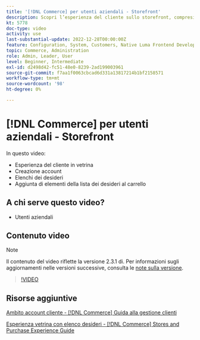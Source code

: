 ```yaml
---
title: '[!DNL Commerce] per utenti aziendali - Storefront'
description: Scopri l’esperienza del cliente sullo storefront, compresi la creazione di account, le liste dei desideri e l’aggiunta di voci al carrello
kt: 5778
doc-type: video
activity: use
last-substantial-update: 2022-12-28T00:00:00Z
feature: Configuration, System, Customers, Native Luma Frontend Development, Page Content, Site Navigation
topic: Commerce, Administration
role: Admin, Leader, User
level: Beginner, Intermediate
exl-id: d2498d42-fc51-48e0-8239-2ad199003961
source-git-commit: f7aa1f0063cbcad6d331a13817214b1bf2158571
workflow-type: tm+mt
source-wordcount: '98'
ht-degree: 0%

---
```


# [!DNL Commerce] per utenti aziendali - Storefront

In questo video:

- Esperienza del cliente in vetrina
- Creazione account
- Elenchi dei desideri
- Aggiunta di elementi della lista dei desideri al carrello

## A chi serve questo video?

- Utenti aziendali

## Contenuto video

>[!NOTE]
>
>Il contenuto del video riflette la versione 2.3.1 di. Per informazioni sugli aggiornamenti nelle versioni successive, consulta le [note sulla versione](https://experienceleague.adobe.com/docs/commerce-operations/release/notes/overview.html?lang=it).

>[!VIDEO](https://video.tv.adobe.com/v/36188?quality=12&learn=on)

## Risorse aggiuntive

[Ambito account cliente - [!DNL Commerce] Guida alla gestione clienti](https://experienceleague.adobe.com/docs/commerce-admin/customers/customer-accounts/customer-account-scope.html?lang=it)

[Esperienza vetrina con elenco desideri - [!DNL Commerce] Stores and Purchase Experience Guide](https://experienceleague.adobe.com/docs/commerce-admin/stores-sales/shopper-tools/wish-lists/wishlist-storefront.html?lang=it)
